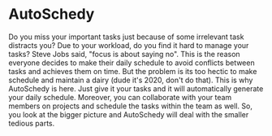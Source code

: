 # AutoSchedy

Do you miss your important tasks just because of some irrelevant task distracts you? Due to your workload, do you find it hard to manage your tasks? Steve Jobs said, "focus is about saying no". This is the reason everyone decides to make their daily schedule to avoid conflicts between tasks and achieves them on time. But the problem is its too hectic to make schedule and maintain a dairy (dude it's 2020, don't do that). This is why AutoSchedy is here. Just give it your tasks and it will automatically generate your daily schedule. Moreover, you can collaborate with your team members on projects and schedule the tasks within the team as well. So, you look at the bigger picture and AutoSchedy will deal with the smaller tedious parts.
